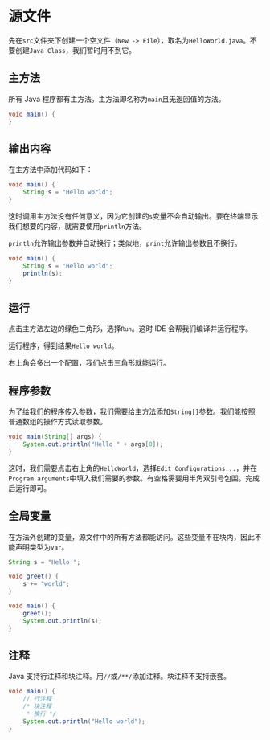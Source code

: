 # 源文件

先在`src`文件夹下创建一个空文件（`New -> File`），取名为`HelloWorld.java`。不要创建`Java Class`，我们暂时用不到它。

## 主方法

所有 Java 程序都有主方法。主方法即名称为`main`且无返回值的方法。

```java
void main() {
}
```

## 输出内容

在主方法中添加代码如下：

```java
void main() {
    String s = "Hello world";
}
```

这时调用主方法没有任何意义，因为它创建的`s`变量不会自动输出。要在终端显示我们想要的内容，就需要使用`println`方法。

`println`允许输出参数并自动换行；类似地，`print`允许输出参数且不换行。

```java
void main() {
    String s = "Hello world";
    println(s);
}
```

## 运行

点击主方法左边的绿色三角形，选择`Run`。这时 IDE 会帮我们编译并运行程序。

运行程序，得到结果`Hello world`。

右上角会多出一个配置，我们点击三角形就能运行。

[//]: # (## 输入内容)

[//]: # (TODO)

## 程序参数

为了给我们的程序传入参数，我们需要给主方法添加`String[]`参数。我们能按照普通数组的操作方式读取参数。

```java
void main(String[] args) {
    System.out.println("Hello " + args[0]);
}
```

这时，我们需要点击右上角的`HelloWorld`，选择`Edit Configurations...`，并在`Program arguments`中填入我们需要的参数。有空格需要用半角双引号包围。完成后运行即可。

## 全局变量

在方法外创建的变量，源文件中的所有方法都能访问。这些变量不在块内，因此不能声明类型为`var`。

```java
String s = "Hello ";

void greet() {
    s += "world";
}

void main() {
    greet();
    System.out.println(s);
}
```

## 注释

Java 支持行注释和块注释。用`//`或`/**/`添加注释。块注释不支持嵌套。

```java
void main() {
    // 行注释
    /* 块注释
     * 换行 */
    System.out.println("Hello world");
}
```
